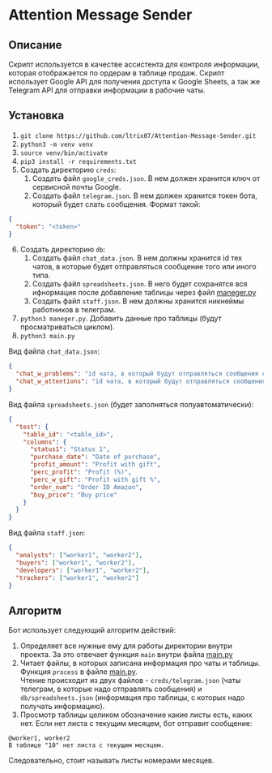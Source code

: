 # Attention Message Sender
## Описание
Скрипт используется в качестве ассистента для контроля информации, которая отображается по ордерам в таблице продаж.
Скрипт использует Google API для получения доступа к Google Sheets, а так же Telegram API для отправки информации 
в рабочие чаты.

## Установка
1. `git clone https://github.com/ltrix07/Attention-Message-Sender.git`
2. `python3 -m venv venv`
3. `source venv/bin/activate`
4. `pip3 install -r requirements.txt`
5. Создать директорию `creds`:
   1. Создать файл `google_creds.json`. В нем должен хранится ключ от сервисной почты Google.
   2. Создать файл `telegram.json`. В нем должен хранится токен бота, который будет слать сообщения. Формат такой:  
```json
{
  "token": "<token>"
}
```
6. Создать директорию `db`:
   1. Создать файл `chat_data.json`. В нем должны хранится id тех чатов, в которые будет отправляться сообщение того или
иного типа.
   2. Создать файл `spreadsheets.json`. В него будет сохранятся вся ифнормация после добавление таблицы через файл [maneger.py](maneger.py)
   3. Создать файл `staff.json`. В нем должны хранится никнеймы работников в телеграм.  
7. `python3 maneger.py`. Добавить данные про таблицы (будут просматриваться циклом).  
8. `python3 main.py`  

Вид файла `chat_data.json`:
```json
{
  "chat_w_problems": "id чата, в который будут отправляться сообщения с ошибкой",
  "chat_w_attentions": "id чата, в который будут отправляться сообщения, на которые надо обратить внимание"
}
```

Вид файла `spreadsheets.json` (будет заполняться полуавтоматически):
```json
{
  "test": {
    "table_id": "<table_id>",
    "columns": {
      "status1": "Status 1",
      "purchase_date": "Date of purchase",
      "profit_amount": "Profit with gift",
      "perc_profit": "Profit (%)",
      "perc_w_gift": "Profit with gift %",
      "order_num": "Order ID Amazon",
      "buy_price": "Buy price"
    }
  }
}
```

Вид файла `staff.json`:
```json
{
  "analysts": ["worker1", "worker2"],
  "buyers": ["worker1", "worker2"],
  "developers": ["worker1", "worker2"],
  "trackers": ["worker1", "worker2"]
}
```


## Алгоритм
Бот использует следующий алгоритм действий:
1. Определяет все нужные ему для работы директории внутри проекта. За это отвечает функция `main` внутри файла [main.py](main.py)
2. Читает файлы, в которых записана информация про чаты и таблицы. Функция `process` в файле [main.py](main.py).  
Чтение происходит из двух файлов - `creds/telegram.json` (чаты телеграм, в которые надо отправлять сообщения) и `db/spreadsheets.json`
   (информация про таблицы, с которых надо получать информацию).
3. Просмотр таблицы целиком обозначение какие листы есть, каких нет. Если нет листа с текущим месяцем, бот отправит сообщение:  
```text
@worker1, worker2
В таблице "10" нет листа с текущим месяцем.
```
Следовательно, стоит называть листы номерами месяцев.